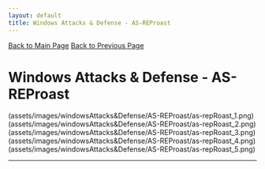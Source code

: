 ```yaml
---
layout: default
title: Windows Attacks & Defense - AS-REProast
---
```

[Back to Main Page](index.html)
[Back to Previous Page](structure/windowsAttacks&Defense/windowsAttacks&Defense.html)
# Windows Attacks & Defense - AS-REProast

(assets/images/windowsAttacks&Defense/AS-REProast/as-repRoast_1.png)
(assets/images/windowsAttacks&Defense/AS-REProast/as-repRoast_2.png)
(assets/images/windowsAttacks&Defense/AS-REProast/as-repRoast_3.png)
(assets/images/windowsAttacks&Defense/AS-REProast/as-repRoast_4.png)
(assets/images/windowsAttacks&Defense/AS-REProast/as-repRoast_5.png)

---